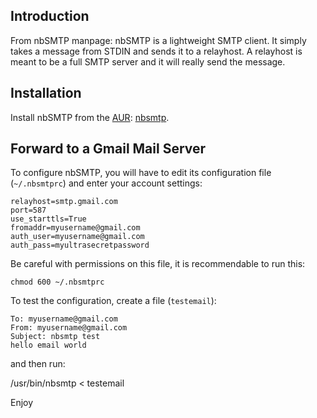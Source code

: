 ## Introduction

From nbSMTP manpage: nbSMTP is a lightweight SMTP client. It simply takes a message from STDIN and sends it to a relayhost. A relayhost is meant to be a full SMTP server and it will really send the message.

## Installation

Install nbSMTP from the [AUR](/index.php/AUR "AUR"): [nbsmtp](https://aur.archlinux.org/packages/nbsmtp/).

## Forward to a Gmail Mail Server

To configure nbSMTP, you will have to edit its configuration file (`~/.nbsmtprc`) and enter your account settings:

```
relayhost=smtp.gmail.com
port=587
use_starttls=True
fromaddr=myusername@gmail.com
auth_user=myusername@gmail.com
auth_pass=myultrasecretpassword

```

Be careful with permissions on this file, it is recommendable to run this:

```
chmod 600 ~/.nbsmtprc

```

To test the configuration, create a file (`testemail`):

```
To: myusername@gmail.com
From: myusername@gmail.com
Subject: nbsmtp test
hello email world

```

and then run:

/usr/bin/nbsmtp < testemail

Enjoy